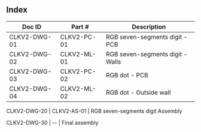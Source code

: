 Index
-----

Doc ID        | Part #            | Description
--------------|-------------------|-------------------------------------------------
CLKV2-DWG-01  | CLKV2-PC-01       | RGB seven-segments digit - PCB
CLKV2-DWG-02  | CLKV2-ML-01       | RGB seven-segments digit - Walls
CLKV2-DWG-03  | CLKV2-PC-02       | RGB dot - PCB
CLKV2-DWG-04  | CLKV2-ML-02       | RGB dot - Outside wall

CLKV2-DWG-20  | CLKV2-AS-01       | RGB seven-segments digit Assembly

CLKV2-DWG-30  | --                | Final assembly